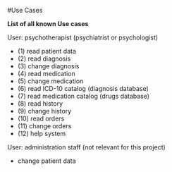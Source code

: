 #Use Cases

**List of all known Use cases**

User: psychotherapist (psychiatrist or psychologist)
- (1) read patient data
- (2) read diagnosis
- (3) change diagnosis
- (4) read medication
- (5) change medication
- (6) read ICD-10 catalog (diagnosis database)
- (7) read medication catalog (drugs database)
- (8) read history
- (9) change history
- (10) read orders
- (11) change orders
- (12) help system

User: administration staff (not relevant for this project)
- change patient data